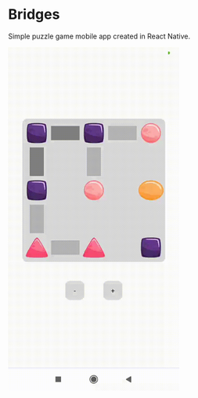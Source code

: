 # Bridges

Simple puzzle game mobile app created in React Native.

<img src="media/example.gif" width="350" >

